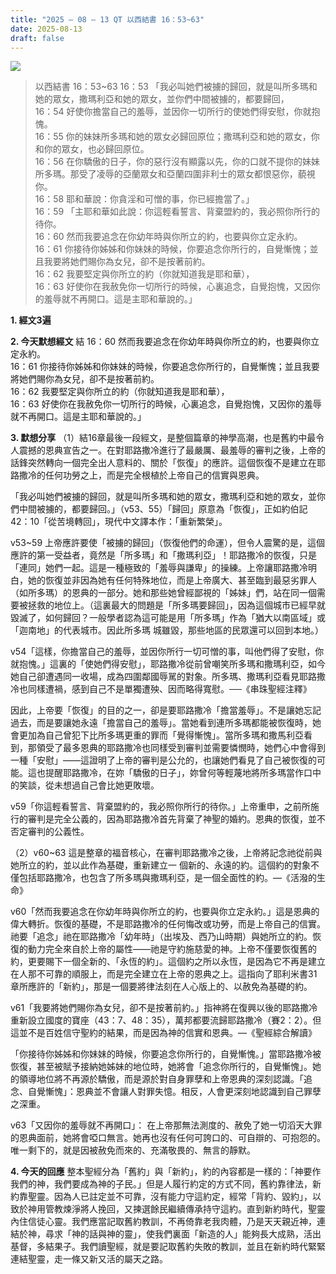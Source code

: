 ```yaml
---
title: "2025 – 08 – 13 QT 以西結書 16：53~63"
date: 2025-08-13
draft: false
---
```


![](/images/qt.jpg)
> 以西結書 16：53~63
> 16：53 「我必叫她們被擄的歸回，就是叫所多瑪和她的眾女，撒瑪利亞和她的眾女，並你們中間被擄的，都要歸回，  
> 16：54 好使你擔當自己的羞辱，並因你一切所行的使她們得安慰，你就抱愧。  
> 16：55 你的妹妹所多瑪和她的眾女必歸回原位；撒瑪利亞和她的眾女，你和你的眾女，也必歸回原位。  
> 16：56 在你驕傲的日子，你的惡行沒有顯露以先，你的口就不提你的妹妹所多瑪。那受了凌辱的亞蘭眾女和亞蘭四圍非利士的眾女都恨惡你，藐視你。  
> 16：58 耶和華說：你貪淫和可憎的事，你已經擔當了。」  
> 16：59 「主耶和華如此說：你這輕看誓言、背棄盟約的，我必照你所行的待你。  
> 16：60 然而我要追念在你幼年時與你所立的約，也要與你立定永約。  
> 16：61 你接待你姊姊和你妹妹的時候，你要追念你所行的，自覺慚愧；並且我要將她們賜你為女兒，卻不是按著前約。  
> 16：62 我要堅定與你所立的約（你就知道我是耶和華），  
> 16：63 好使你在我赦免你一切所行的時候，心裏追念，自覺抱愧，又因你的羞辱就不再開口。這是主耶和華說的。」  



**1. 經文3遍**

**2. 今天默想經文**
結 16：60 然而我要追念在你幼年時與你所立的約，也要與你立定永約。  
16：61 你接待你姊姊和你妹妹的時候，你要追念你所行的，自覺慚愧；並且我要將她們賜你為女兒，卻不是按著前約。  
16：62 我要堅定與你所立的約（你就知道我是耶和華），  
16：63 好使你在我赦免你一切所行的時候，心裏追念，自覺抱愧，又因你的羞辱就不再開口。這是主耶和華說的。」  

**3. 默想分享**
（1）結16章最後一段經文，是整個篇章的神學高潮，也是舊約中最令人震撼的恩典宣告之一。在對耶路撒冷進行了最嚴厲、最羞辱的審判之後，上帝的話鋒突然轉向一個完全出人意料的、關於「恢復」的應許。這個恢復不是建立在耶路撒冷的任何功勞之上，而是完全根植於上帝自己的信實與恩典。

「我必叫她們被擄的歸回，就是叫所多瑪和她的眾女，撒瑪利亞和她的眾女，並你們中間被擄的，都要歸回。」（v53、55）「歸回」原意為「恢復」，正如約伯記42：10「從苦境轉回」，現代中文譯本作：「重新繁榮」。

v53\~59  上帝應許要使「被擄的歸回」（恢復他們的命運），但令人震驚的是，這個應許的第一受益者，竟然是「所多瑪」和「撒瑪利亞」！耶路撒冷的恢復，只是「連同」她們一起。這是一種極致的「羞辱與謙卑」的操練。上帝讓耶路撒冷明白，她的恢復並非因為她有任何特殊地位，而是上帝廣大、甚至臨到最惡劣罪人（如所多瑪）的恩典的一部分。她和那些她曾經鄙視的「姊妹」們，站在同一個需要被拯救的地位上。（這裏最大的問題是「所多瑪要歸回」，因為這個城市已經早就毀滅了，如何歸回？一般學者認為這可能是用「所多瑪」作為「猶大以南區域」或「迦南地」的代表城市。因此所多瑪                城雖毀，那些地區的民眾還可以回到本地。）

v54「這樣，你擔當自己的羞辱，並因你所行一切可憎的事，叫他們得了安慰，你就抱愧。」這裏的「使她們得安慰」，耶路撒冷從前曾嘲笑所多瑪和撒瑪利亞，如今她自己卻遭遇同一收場，成為四圍鄰國辱駡的對象。所多瑪、撒瑪利亞看見耶路撒冷也同樣遭禍，感到自己不是單獨遭殃、因而略得寬慰。──《串珠聖經注釋》

因此，上帝要「恢復」的目的之一，卻是要耶路撒冷「擔當羞辱」。不是讓她忘記過去，而是要讓她永遠「擔當自己的羞辱」。當她看到連所多瑪都能被恢復時，她會更加為自己曾犯下比所多瑪更重的罪而「覺得慚愧」。當所多瑪和撒馬利亞看到，那領受了最多恩典的耶路撒冷也同樣受到審判並需要憐憫時，她們心中會得到一種「安慰」——這證明了上帝的審判是公允的，也讓她們看見了自己被恢復的可能。這也提醒耶路撒冷，在妳「驕傲的日子」，妳曾何等輕蔑地將所多瑪當作口中的笑談，從未想過自己會比她更敗壞。

v59「你這輕看誓言、背棄盟約的，我必照你所行的待你。」上帝重申，之前所施行的審判是完全公義的，因為耶路撒冷首先背棄了神聖的婚約。恩典的恢復，並不否定審判的公義性。

（2）v60\~63 這是整章的福音核心，在審判耶路撒冷之後，上帝將記念祂從前與她所立的約，並以此作為基礎，重新建立一 個新的、永遠的約。這個約的對象不僅包括耶路撒冷，也包含了所多瑪與撒瑪利亞，是一個全面性的約。—《活潑的生命》

v60「然而我要追念在你幼年時與你所立的約，也要與你立定永約。」這是恩典的偉大轉折。恢復的基礎，不是耶路撒冷的任何悔改或功勞，而是上帝自己的信實。祂要「追念」祂在耶路撒冷「幼年時」（出埃及、西乃山時期）與她所立的約。恢復的動力完全來自於上帝的屬性——祂是守約施慈愛的神。上帝不僅要恢復舊的約，更要賜下一個全新的、「永恆的約」。這個約之所以永恆，是因為它不再是建立在人那不可靠的順服上，而是完全建立在上帝的恩典之上。這指向了耶利米書31章所應許的「新約」，那是一個要將律法刻在人心版上的、以赦免為基礎的約。

v61「我要將她們賜你為女兒，卻不是按著前約。」指神將在復興以後的耶路撒冷重新設立國度的寶座（43：7、48：35），萬邦都要流歸耶路撒冷（賽2：2）。但這並不是百姓信守聖約的結果，而是因為神的信實和恩典。—《聖經綜合解讀》

「你接待你姊姊和你妹妹的時候，你要追念你所行的，自覺慚愧。」當耶路撒冷被恢復，甚至被賦予接納她姊妹的地位時，她將會「追念你所行的，自覺慚愧」。她的領導地位將不再源於驕傲，而是源於對自身罪孽和上帝恩典的深刻認識。「追念、自覺慚愧」：恩典並不會讓人對罪失憶。相反，人會更深刻地認識到自己罪孽之深重。

v63「又因你的羞辱就不再開口」： 在上帝那無法測度的、赦免了她一切滔天大罪的恩典面前，她將會啞口無言。她再也沒有任何可誇口的、可自辯的、可抱怨的。唯一剩下的，就是因被赦免而來的、充滿敬畏的、無言的靜默。

**4. 今天的回應**
整本聖經分為「舊約」與「新約」，約的內容都是一樣的：「神要作我們的神，我們要成為神的子民。」但是人履行約定的方式不同，舊約靠律法，新約靠聖靈。因為人已註定並不可靠，沒有能力守這約定，經常「背約、毀約」，以致於神用管教煉淨將人挽回，又揀選餘民繼續傳承持守這約。直到新約時代，聖靈內住信徒心靈。我們應當記取舊約教訓，不再倚靠老我肉體，乃是天天親近神，連結於神，尋求「神的話與神的靈」，使我們裏面「新造的人」能夠長大成熟，活出基督，多結果子。我們讀聖經，就是要記取舊約失敗的教訓，並且在新約時代緊緊連結聖靈，走一條又新又活的屬天之路。

